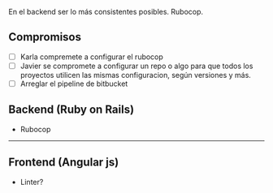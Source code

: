 En el backend ser lo más consistentes posibles.
Rubocop.

## Compromisos

- [ ] Karla compremete a configurar el rubocop
- [ ] Javier se compromete a configurar un repo o algo para que todos los proyectos utilicen las mismas configuracion, según versiones y más.
- [ ] Arreglar el pipeline de bitbucket

## Backend (Ruby on Rails)
- Rubocop
---

## Frontend (Angular js)
- Linter?
